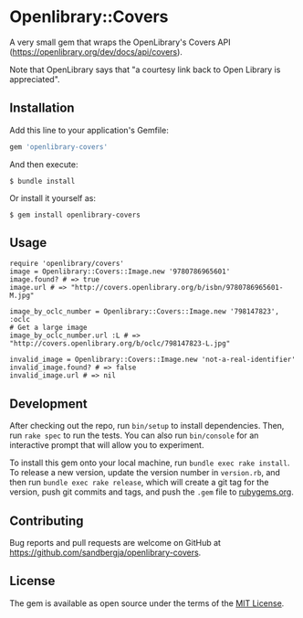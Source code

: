 # Openlibrary::Covers

A very small gem that wraps the OpenLibrary's Covers API (https://openlibrary.org/dev/docs/api/covers).

Note that OpenLibrary says that "a courtesy link back to Open Library is appreciated".

## Installation

Add this line to your application's Gemfile:

```ruby
gem 'openlibrary-covers'
```

And then execute:

    $ bundle install

Or install it yourself as:

    $ gem install openlibrary-covers

## Usage

    require 'openlibrary/covers'
    image = Openlibrary::Covers::Image.new '9780786965601'
    image.found? # => true
    image.url # => "http://covers.openlibrary.org/b/isbn/9780786965601-M.jpg"

    image_by_oclc_number = Openlibrary::Covers::Image.new '798147823', :oclc
    # Get a large image
    image_by_oclc_number.url :L # => "http://covers.openlibrary.org/b/oclc/798147823-L.jpg"

    invalid_image = Openlibrary::Covers::Image.new 'not-a-real-identifier'
    invalid_image.found? # => false
    invalid_image.url # => nil


## Development

After checking out the repo, run `bin/setup` to install dependencies. Then, run `rake spec` to run the tests. You can also run `bin/console` for an interactive prompt that will allow you to experiment.

To install this gem onto your local machine, run `bundle exec rake install`. To release a new version, update the version number in `version.rb`, and then run `bundle exec rake release`, which will create a git tag for the version, push git commits and tags, and push the `.gem` file to [rubygems.org](https://rubygems.org).

## Contributing

Bug reports and pull requests are welcome on GitHub at https://github.com/sandbergja/openlibrary-covers.


## License

The gem is available as open source under the terms of the [MIT License](https://opensource.org/licenses/MIT).
